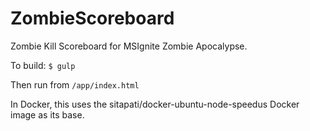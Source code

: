 # ZombieScoreboard
Zombie Kill Scoreboard for MSIgnite Zombie Apocalypse.

To build:
`$ gulp`

Then run from `/app/index.html`

In Docker, this uses the sitapati/docker-ubuntu-node-speedus Docker image as its base.
